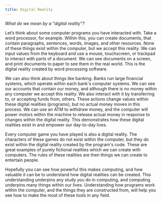 ```yaml
---
title: Digital Reality
---
```


*What do we mean by a "digital reality"?*

Let’s think about some computer programs you have interacted with. Take a word processor, for example. Within this, you can create documents, that contain paragraphs, sentences, words, images, and other resources.  None of these things exist within the computer, but we accept this reality. We can input values from the keyboard and use a mouse, touchscreen, or trackpad to interact with parts of a document. We can see documents on a screen, and print documents to paper to see them in the real world. This is the digital reality created by word processing software.

We can also think about things like banking. Banks run large financial systems, which operate within each bank's computer systems. We can see our accounts that contain our money, and although there is no money within any computer we accept this reality. We also interact with it by transferring to, or accepting funds from, others. These actions change values within these digital realities (programs), but no actual money moves in this process. We can use an ATM to withdraw money, and the computer will power motors within the machine to release actual money in response to changes within the digital reality. This demonstrates how these digital realities exist in and empower our day-to-day lives.

Every computer game you have played is also a digital reality. The characters of these games do not exist within the computer, but they *do* exist within the digital reality created by the program's code. These are great examples of purely fictional realities which we can create with computers. The rules of these realities are then things we can create to entertain people.

Hopefully you can see how powerful this makes computing, and how valuable it can be to understand how digital realities can be created. This understanding underpins any study you do in computing, and computing underpins many things within our lives. Understanding how programs work within the computer, and the things they are constructed from, will help you see how to make the most of these tools in any field.